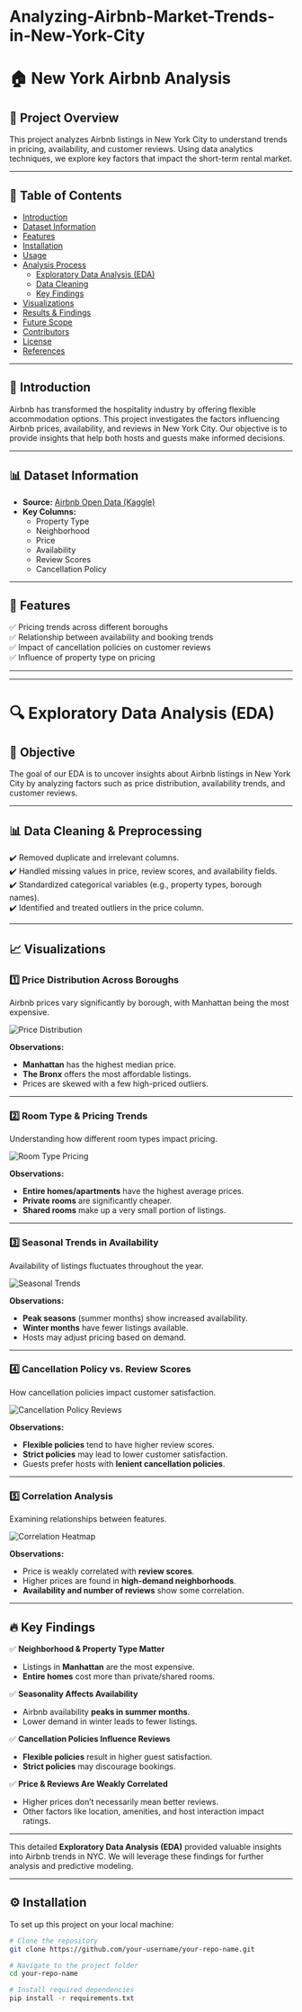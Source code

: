 # Analyzing-Airbnb-Market-Trends-in-New-York-City

# 🏠 New York Airbnb Analysis  

## 📌 Project Overview  
This project analyzes Airbnb listings in New York City to understand trends in pricing, availability, and customer reviews. Using data analytics techniques, we explore key factors that impact the short-term rental market.  

---

## 📂 Table of Contents  
- [Introduction](#introduction)  
- [Dataset Information](#dataset-information)  
- [Features](#features)  
- [Installation](#installation)  
- [Usage](#usage)  
- [Analysis Process](#analysis-process)  
  - [Exploratory Data Analysis (EDA)](#exploratory-data-analysis-eda)  
  - [Data Cleaning](#data-cleaning)  
  - [Key Findings](#key-findings)  
- [Visualizations](#visualizations)  
- [Results & Findings](#results--findings)  
- [Future Scope](#future-scope)  
- [Contributors](#contributors)  
- [License](#license)  
- [References](#references)  

---

## 📖 Introduction  
Airbnb has transformed the hospitality industry by offering flexible accommodation options. This project investigates the factors influencing Airbnb prices, availability, and reviews in New York City. Our objective is to provide insights that help both hosts and guests make informed decisions.  

---

## 📊 Dataset Information  
- **Source:** [Airbnb Open Data (Kaggle)](https://www.kaggle.com/)  
- **Key Columns:**  
  - Property Type  
  - Neighborhood  
  - Price  
  - Availability  
  - Review Scores  
  - Cancellation Policy  

---

## 🚀 Features  
✅ Pricing trends across different boroughs  
✅ Relationship between availability and booking trends  
✅ Impact of cancellation policies on customer reviews  
✅ Influence of property type on pricing  

---
---

# 🔍 Exploratory Data Analysis (EDA)  

## 📌 Objective  
The goal of our EDA is to uncover insights about Airbnb listings in New York City by analyzing factors such as price distribution, availability trends, and customer reviews.  

---

## 📊 Data Cleaning & Preprocessing  

✔️ Removed duplicate and irrelevant columns.  
✔️ Handled missing values in price, review scores, and availability fields.  
✔️ Standardized categorical variables (e.g., property types, borough names).  
✔️ Identified and treated outliers in the price column.  

---

## 📈 Visualizations  

### 1️⃣ **Price Distribution Across Boroughs**  
Airbnb prices vary significantly by borough, with Manhattan being the most expensive.  

![Price Distribution](images/price_distribution.png)  

**Observations:**  
- **Manhattan** has the highest median price.  
- **The Bronx** offers the most affordable listings.  
- Prices are skewed with a few high-priced outliers.  

---

### 2️⃣ **Room Type & Pricing Trends**  
Understanding how different room types impact pricing.  

![Room Type Pricing](images/room_type_pricing.png)  

**Observations:**  
- **Entire homes/apartments** have the highest average prices.  
- **Private rooms** are significantly cheaper.  
- **Shared rooms** make up a very small portion of listings.  

---

### 3️⃣ **Seasonal Trends in Availability**  
Availability of listings fluctuates throughout the year.  

![Seasonal Trends](images/seasonal_trends.png)  

**Observations:**  
- **Peak seasons** (summer months) show increased availability.  
- **Winter months** have fewer listings available.  
- Hosts may adjust pricing based on demand.  

---

### 4️⃣ **Cancellation Policy vs. Review Scores**  
How cancellation policies impact customer satisfaction.  

![Cancellation Policy Reviews](images/cancellation_policy_reviews.png)  

**Observations:**  
- **Flexible policies** tend to have higher review scores.  
- **Strict policies** may lead to lower customer satisfaction.  
- Guests prefer hosts with **lenient cancellation policies**.  

---

### 5️⃣ **Correlation Analysis**  
Examining relationships between features.  

![Correlation Heatmap](images/correlation_heatmap.png)  

**Observations:**  
- Price is weakly correlated with **review scores**.  
- Higher prices are found in **high-demand neighborhoods**.  
- **Availability and number of reviews** show some correlation.  

---

## 🔥 Key Findings  

✅ **Neighborhood & Property Type Matter**  
   - Listings in **Manhattan** are the most expensive.  
   - **Entire homes** cost more than private/shared rooms.  

✅ **Seasonality Affects Availability**  
   - Airbnb availability **peaks in summer months**.  
   - Lower demand in winter leads to fewer listings.  

✅ **Cancellation Policies Influence Reviews**  
   - **Flexible policies** result in higher guest satisfaction.  
   - **Strict policies** may discourage bookings.  

✅ **Price & Reviews Are Weakly Correlated**  
   - Higher prices don’t necessarily mean better reviews.  
   - Other factors like location, amenities, and host interaction impact ratings.  

---

This detailed **Exploratory Data Analysis (EDA)** provided valuable insights into Airbnb trends in NYC. We will leverage these findings for further analysis and predictive modeling.  

---

## ⚙️ Installation  
To set up this project on your local machine:  

```bash
# Clone the repository
git clone https://github.com/your-username/your-repo-name.git

# Navigate to the project folder
cd your-repo-name

# Install required dependencies
pip install -r requirements.txt
